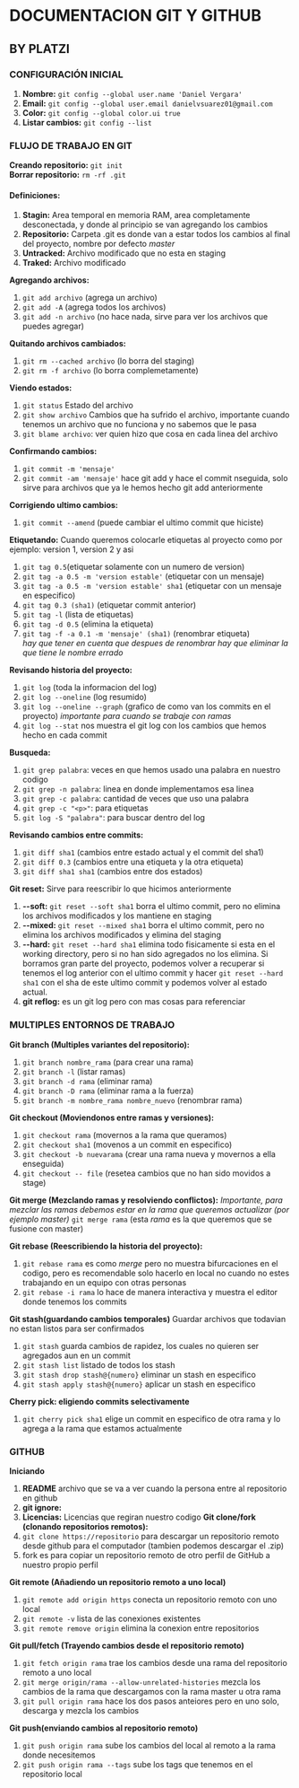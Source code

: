 # DOCUMENTACION GIT Y GITHUB

## BY PLATZI

### CONFIGURACIÓN INICIAL

1. **Nombre:** `git config --global user.name 'Daniel Vergara'`
2. **Email:** `git config --global user.email danielvsuarez01@gmail.com `
3. **Color:** `git config --global color.ui true`
4. **Listar cambios:** `git config --list`

### FLUJO DE TRABAJO EN GIT

**Creando repositorio:** `git init`  
**Borrar repositorio:** `rm -rf .git`

#### Definiciones:

1. **Stagin:** Area temporal en memoria RAM, area completamente desconectada, y donde al principio se van agregando los cambios
2. **Repositorio:** Carpeta .git es donde van a estar todos los cambios al final del proyecto, nombre por defecto _master_
3. **Untracked:** Archivo modificado que no esta en staging
4. **Traked:** Archivo modificado

**Agregando archivos:**

1. `git add archivo` (agrega un archivo)
2. `git add -A` (agrega todos los archivos)
3. `git add -n archivo` (no hace nada, sirve para ver los archivos que puedes agregar)

**Quitando archivos cambiados:**

1. `git rm --cached archivo` (lo borra del staging)
2. `git rm -f archivo` (lo borra complemetamente)

**Viendo estados:**

1. `git status` Estado del archivo
2. `git show archivo` Cambios que ha sufrido el archivo, importante cuando tenemos un archivo que no funciona y no sabemos que le pasa
3. `git blame archivo`: ver quien hizo que cosa en cada linea del archivo

**Confirmando cambios:**

1. `git commit -m 'mensaje'`
2. `git commit -am 'mensaje'` hace git add y hace el commit nseguida, solo sirve para archivos que ya le hemos hecho git add anteriormente

**Corrigiendo ultimo cambios:**

1. `git commit --amend` (puede cambiar el ultimo commit que hiciste)

**Etiquetando:** Cuando queremos colocarle etiquetas al proyecto como por ejemplo: version 1, version 2 y asi

1. `git tag 0.5`(etiquetar solamente con un numero de version)
2. `git tag -a 0.5 -m 'version estable'` (etiquetar con un mensaje)
3. `git tag -a 0.5 -m 'version estable' sha1` (etiquetar con un mensaje en especifico)
4. `git tag 0.3 (sha1)` (etiquetar commit anterior)
5. `git tag -l` (lista de etiquetas)
6. `git tag -d 0.5` (elimina la etiqueta)
7. `git tag -f -a 0.1 -m 'mensaje' (sha1)` (renombrar etiqueta)  
   _hay que tener en cuenta que despues de renombrar hay que eliminar la que tiene le nombre errado_

**Revisando historia del proyecto:**

1. `git log` (toda la informacion del log)
2. `git log --oneline` (log resumido)
3. `git log --oneline --graph` (grafico de como van los commits en el proyecto) _importante para cuando se trabaje con ramas_
4. `git log --stat` nos muestra el git log con los cambios que hemos hecho en cada commit

**Busqueda:**

1. `git grep palabra`: veces en que hemos usado una palabra en nuestro codigo
2. `git grep -n palabra`: linea en donde implementamos esa linea
3. `git grep -c palabra`: cantidad de veces que uso una palabra
4. `git grep -c "<p>"`: para etiquetas
5. `git log -S "palabra"`: para buscar dentro del log

**Revisando cambios entre commits:**

1. `git diff sha1` (cambios entre estado actual y el commit del sha1)
2. `git diff 0.3` (cambios entre una etiqueta y la otra etiqueta)
3. `git diff sha1 sha1` (cambios entre dos estados)

**Git reset:** Sirve para reescribir lo que hicimos anteriormente

1. **--soft:** `git reset --soft sha1` borra el ultimo commit, pero no elimina los archivos modificados y los mantiene en staging
2. **--mixed:** `git reset --mixed sha1` borra el ultimo commit, pero no elimina los archivos modificados y elimina del staging
3. **--hard:** `git reset --hard sha1` elimina todo fisicamente si esta en el working directory, pero si no han sido agregados no los elimina. Si borramos gran parte del proyecto, podemos volver a recuperar si tenemos el log anterior con el ultimo commit y hacer `git reset --hard sha1` con el sha de este ultimo commit y podemos volver al estado actual.
4. **git reflog:** es un git log pero con mas cosas para referenciar

### MULTIPLES ENTORNOS DE TRABAJO

**Git branch (Multiples variantes del repositorio):**

1. `git branch nombre_rama` (para crear una rama)
2. `git branch -l` (listar ramas)
3. `git branch -d rama` (eliminar rama)
4. `git branch -D rama` (eliminar rama a la fuerza)
5. `git branch -m nombre_rama nombre_nuevo` (renombrar rama)

**Git checkout (Moviendonos entre ramas y versiones):**

1. `git checkout rama` (movernos a la rama que queramos)
2. `git checkout sha1` (movenos a un commit en especifico)
3. `git checkout -b nuevarama` (crear una rama nueva y movernos a ella enseguida)
4. `git checkout -- file` (resetea cambios que no han sido movidos a stage)

**Git merge (Mezclando ramas y resolviendo conflictos):** _Importante, para mezclar las ramas debemos estar en la rama que queremos actualizar (por ejemplo master)_ `git merge rama` (esta _rama_ es la que queremos que se fusione con master)

**Git rebase (Reescribiendo la historia del proyecto):**

1. `git rebase rama` es como _merge_ pero no muestra bifurcaciones en el codigo, pero es recomendable solo hacerlo en local no cuando no estes trabajando en un equipo con otras personas
2. `git rebase -i rama` lo hace de manera interactiva y muestra el editor donde tenemos los commits

**Git stash(guardando cambios temporales)** Guardar archivos que todavian no estan listos para ser confirmados

1. `git stash` guarda cambios de rapidez, los cuales no quieren ser agregados aun en un commit
2. `git stash list` listado de todos los stash
3. `git stash drop stash@{numero}` eliminar un stash en especifico
4. `git stash apply stash@{numero}` aplicar un stash en especifico

**Cherry pick: eligiendo commits selectivamente**

1. `git cherry pick sha1` elige un commit en especifico de otra rama y lo agrega a la rama que estamos actualmente

### GITHUB

**Iniciando**

1. **README** archivo que se va a ver cuando la persona entre al repositorio en github
2. **git ignore:**
3. **Licencias:** Licencias que regiran nuestro codigo
   **Git clone/fork (clonando repositorios remotos):**
4. `git clone https://repositorio` para descargar un repositorio remoto desde github para el computador (tambien podemos descargar el .zip)
5. fork es para copiar un repositorio remoto de otro perfil de GitHub a nuestro propio perfil

**Git remote (Añadiendo un repositorio remoto a uno local)**

1. `git remote add origin https` conecta un repositorio remoto con uno local
2. `git remote -v` lista de las conexiones existentes
3. `git remote remove origin` elimina la conexion entre repositorios

**Git pull/fetch (Trayendo cambios desde el repositorio remoto)**

1. `git fetch origin rama` trae los cambios desde una rama del repositorio remoto a uno local
2. `git merge origin/rama --allow-unrelated-histories` mezcla los cambios de la rama que descargamos con la rama master u otra rama
3. `git pull origin rama` hace los dos pasos anteiores pero en uno solo, descarga y mezcla los cambios

**Git push(enviando cambios al repositorio remoto)**

1. `git push origin rama` sube los cambios del local al remoto a la rama donde necesitemos
2. `git push origin rama --tags` sube los tags que tenemos en el repositorio local
